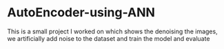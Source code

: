 # AutoEncoder-using-ANN
This is a small project I worked on which shows the denoising the images, we artificially add noise to the dataset and train the model and evaluate
